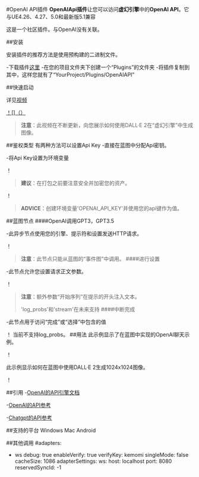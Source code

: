 #OpenAI API插件
**OpenAIApi插件**让您可以访问**虚幻引擎**中的**OpenAI API**。它与UE4.26、4.27、5.0和最新版5.1兼容


这是一个社区插件。与OpenAI没有关联。


##安装


安装插件的推荐方法是使用预构建的二进制文件。




-下载插件[这里](https://drive.google.com/drive/folders/16FFYDf0U--nxUocQVXCIvSo-Sa0Tnndl?usp=sharing)
-在您的项目文件夹下创建一个“Plugins”的文件夹
-将插件复制到其中，这样您就有了“YourProject/Plugins/OpenAIAPI”


##快速启动


详见[视频](https://www.youtube.com/watch?v=hUv2_gis_9I)


[！[]（）](http://www.youtube.com/watch?v=hUv2_gis_9I《OpenAI-API快速入门教程》)


>**注意**：此视频在不断更新，向您展示如何使用DALL·E 2在“虚幻引擎”中生成图像。 


##鉴权类型
有两种方法可以设置Api Key
-直接在蓝图中分配Api密钥。


-将Api Key设置为环境变量




！[](https://i.imgur.com/HF2tdBz.png)
>**建议**：在打包之前要注意安全并加密您的资产。




！[](https://i.imgur.com/0fpPVlV.png)
>**ADVICE**：创建环境变量'OPENAI_API_KEY'并使用您的api键作为值。




##蓝图节点
####OpenAI调用GPT3，GPT3.5


-此异步节点使用您的引擎、提示符和设置发送HTTP请求。


！[](https://i.imgur.com/vGo2wta.png)
>**注意**：此节点只能从蓝图的“事件图”中调用。 
####进行设置


-此节点允许您设置请求正文参数。


！[](https://i.imgur.com/xS4MMrI.png)
>**注意**：额外参数“开始序列”在提示的开头注入文本。
>
>'log_probs'和'stream'在未来支持
####中断完成


-此节点用于访问“完成”或“选择”中包含的值


！[](https://i.imgur.com/dydM8Sd.png)
当前不支持log_probs。
##用法
此示例显示了在蓝图中实现的OpenAI聊天示例。


！[](https://i.imgur.com/DNKp0bW.png)


此示例显示如何在蓝图中使用DALL·E 2生成1024x1024图像。


！[](https://i.imgur.com/CciUUF6.png)


##引用
-[OpenAI的API引擎文档](https://beta.openai.com/docs/engines)

-[OpenAI的API参考](https://beta.openai.com/docs/api-reference/completions)

-[Chatgpt的API参考](https://chat.openai.com/chat)


##支持的平台
Windows 
Mac 
Android 

##其他调用
 #adapters:
  - ws
debug: true
enableVerify: true
verifyKey: kemomi
singleMode: false
cacheSize: 1086
adapterSettings:
  ws:
    host: localhost
    port: 8080
    reservedSyncId: -1

